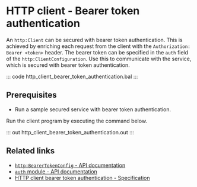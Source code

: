 # HTTP client - Bearer token authentication

An `http:Client` can be secured with bearer token authentication. This is achieved by enriching each request from the client with the `Authorization: Bearer <token>` header. The bearer token can be specified in the `auth` field of the `http:ClientConfiguration`. Use this to communicate with the service, which is secured with bearer token authentication.

::: code http_client_bearer_token_authentication.bal :::

## Prerequisites
 - Run a sample secured service with bearer token authentication.

Run the client program by executing the command below.

::: out http_client_bearer_token_authentication.out :::

## Related links
- [`http:BearerTokenConfig` - API documentation](https://lib.ballerina.io/ballerina/http/latest/records/BearerTokenConfig)
- [`auth` module - API documentation](https://lib.ballerina.io/ballerina/auth/latest/)
- [HTTP client bearer token authentication - Specification](/spec/http/#9116-client---bearer-token-auth)
